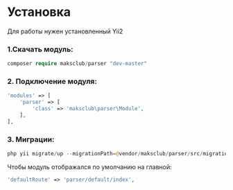 # Установка

Для работы нужен установленный Yii2

### 1.Скачать модуль:
```php
composer require maksclub/parser "dev-master"
```

### 2. Подключение модуля:
```php
'modules' => [
    'parser' => [
        'class' => 'maksclub\parser\Module',
    ],
],
```

###  3. Миграции:
```php
php yii migrate/up --migrationPath=@vendor/maksclub/parser/src/migrations
```

Чтобы модуль отображался по умолчанию на главной:
```php
'defaultRoute' => 'parser/default/index',
```


